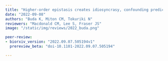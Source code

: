 ```yaml
---
title: "Higher-order epistasis creates idiosyncrasy, confounding predictions in protein evolution"
date: "2022-09-08"
authors: "Buda K, Miton CM, Tokuriki N"
reviewers: "Macdonald CM, Lee S, Fraser JS"
image: "/static/img/reviews/2022_buda.png"

peer-review:
- biorxiv_version: "2022.09.07.505194v1"
  prereview_beta: "doi-10.1101-2022.09.07.505194"

---
```

